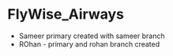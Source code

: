 # FlyWise_Airways

- Sameer primary created with sameer branch
- ROhan - primary and rohan branch created
